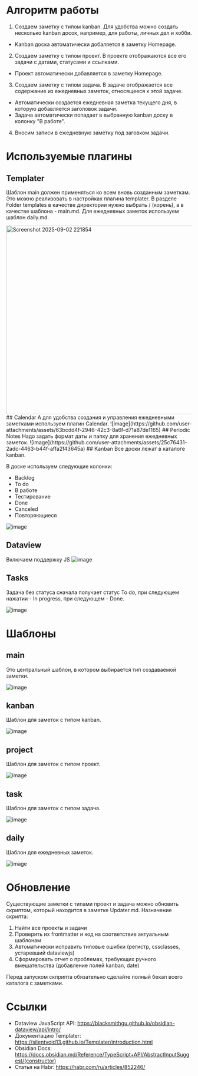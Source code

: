 # Алгоритм работы
1. Создаем заметку с типом kanban.
Для удобства можно создать несколько kanban досок, например, для работы, личных дел и хобби.
- Kanban доска автоматически добаляется в заметку Homepage.
2. Создаем заметку с типом проект.
В проекте отображаются все его задачи с датами, статусами и ссылками.
- Проект автоматически добавляется в заметку Homepage.
3. Создаем заметку с типом задача.
В задаче отображается все содержание из ежедневных заметок, относящееся к этой задаче.
- Автоматически создается ежедневная заметка текущего дня, в которую добавляется заголовок задачи.
- Задача автоматически попадает в выбранную kanban доску в колонку "В работе".
4. Вносим записи в ежедневную заметку под заговком задачи.

# Используемые плагины
## Templater
Шаблон main должен применяться ко всем вновь созданным заметкам. Это можно реализовать в настройках плагина templater. В разделе Folder templates в качестве директории нужно выбрать / (корень), а в качестве шаблона - main.md.
Для ежедневных заметок используем шаблон daily.md.

<img width="587" height="512" alt="Screenshot 2025-09-02 221854" src="https://github.com/user-attachments/assets/bb8bc332-8ac6-45da-a91d-5901ca03d04c" />
## Calendar 
А для удобства создания и управления ежедневными заметками используем плагин Calendar.
![image](https://github.com/user-attachments/assets/63bcdd4f-2946-42c3-8a6f-d71a87de1165)
## Periodic Notes
Надо задать формат даты и папку для хранения ежедневных заметок.
![image](https://github.com/user-attachments/assets/25c76431-2adc-4463-b44f-affa2f43645a)
## Kanban
Все доски лежат в каталоге kanban.

В доске используем следующие колонки: 
- Backlog
- To do
- В работе
- Тестирование
- Done
- Canceled
- Повторяющиеся

![image](https://github.com/user-attachments/assets/eb5c42b8-82f0-4474-89f7-638d981d7b54)
## Dataview
Включаем поддержку JS
![image](https://github.com/user-attachments/assets/aabe23f7-a72d-49fc-a793-366aca079b75)

## Tasks
Задача без статуса сначала получает статус To do, при следующем нажатии - In progress, при следующем - Done.

![image](https://github.com/user-attachments/assets/fd59195e-b44d-4e8e-8369-e80aec89ec3d)

# Шаблоны
## main
Это центральный шаблон, в котором выбирается тип создаваемой заметки.

![image](https://github.com/user-attachments/assets/594d11c0-b670-4acd-a36e-6621084e9491)

## kanban
Шаблон для заметок с типом kanban.

![image](https://github.com/user-attachments/assets/e2cedef0-5c26-4314-babb-74875a219a46)

## project
Шаблон для заметок с типом проект.

![image](https://github.com/user-attachments/assets/5173b5c7-6d6a-4b06-9d38-95002f0271e8)

## task
Шаблон для заметок с типом задача.

![image](https://github.com/user-attachments/assets/04fe4c3b-ea5a-4764-ac72-b6250cac31b0)

## daily
Шаблон для ежедневных заметок.

![image](https://github.com/user-attachments/assets/b517d996-2079-49f1-85b8-6e00562403c4)

# Обновление
Существующие заметки с типами проект и задача можно обновить скриптом, который находится в заметке Updater.md.
Назначение скрипта:
1. Найти все проекты и задачи
2. Проверить их frontmatter и код на соответствие актуальным шаблонам
3. Автоматически исправить типовые ошибки (регистр, cssclasses, устаревший dataviewjs)
4. Сформировать отчет о проблемах, требующих ручного вмешательства (добавление полей kanban, date)

Перед запуском скприпта обязательно сделайте полный бекап всего каталога с заметками.

# Ссылки
- Dataview JavaScript API: https://blacksmithgu.github.io/obsidian-dataview/api/intro/
- Документацию Templater: https://silentvoid13.github.io/Templater/introduction.html
- Obsidian Docs: https://docs.obsidian.md/Reference/TypeScript+API/AbstractInputSuggest/(constructor)
- Статья на Habr: https://habr.com/ru/articles/852246/
